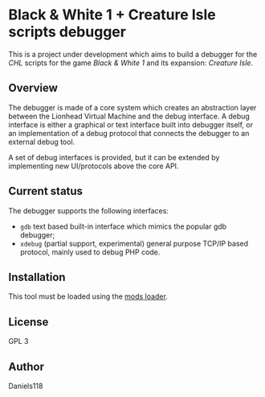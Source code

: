 # Black & White 1 + Creature Isle scripts debugger

This is a project under development which aims to build a debugger for the _CHL_ scripts for the game _Black & White 1_ and its expansion: _Creature Isle_.

## Overview

The debugger is made of a core system which creates an abstraction layer between the Lionhead Virtual Machine and the debug interface.
A debug interface is either a graphical or text interface built into debugger itself, or an implementation of a debug protocol that
connects the debugger to an external debug tool.

A set of debug interfaces is provided, but it can be extended by implementing new UI/protocols above the core API.

## Current status

The debugger supports the following interfaces:
- `gdb` text based built-in interface which mimics the popular gdb debugger;
- `xdebug` (partial support, experimental) general purpose TCP/IP based protocol, mainly used to debug PHP code.

## Installation
This tool must be loaded using the [mods loader](https://github.com/Daniels118/BW_mods_loader).

## License

GPL 3

## Author

Daniels118
